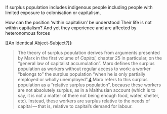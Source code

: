 If surplus population includes indigenous people including people with limited exposure to colonisation or capitalism,

How can the position ‘within capitalism’ be understood 
Their life is not within capitalism? And yet they experience and are affected by heteronomous forces 

[[An Identical Abject-Subject?]]:
> The theory of surplus population derives from arguments presented by Marx in the first volume of _Capital_, chapter 25 in particular, on the “general law of capitalist accumulation”. Marx defines the surplus population as workers without regular access to work: a worker “belongs to” the surplus population “when he is only partially employed or wholly unemployed”.[4](https://endnotes.org.uk/issues#note_4) Marx refers to this surplus population as a “relative surplus population”, because these workers are not absolutely surplus, as in a Malthusian account (which is to say, it is not a matter of there not being enough food, water, shelter, etc). Instead, these workers are surplus relative to the needs of capital — that is, relative to capital’s demand for labour.
